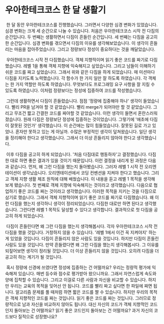 # 우아한테크코스 한 달 생활기

​	한 달 동안 우아한테크코스를 진행했습니다.  그러면서 다양한 심경 변화가 있었습니다. 심경 변화는 크게 세 순간으로 나눌 수 있습니다. 처음은 우아한테크코스 시작 전 다짐의 순간입니다. 두 번째는 생활하면서 다짐이 흔들린 순간입니다. 세 번째는 다짐을 공고히 한 순간입니다. 심경 변화를 겪으면서 다짐의 이유를 생각해보았습니다. 이 생각이 흔들리는 마음을 잡아주었습니다. 그리고 정량보다 정성이 중요하다는 것을 깨달았습니다.

​	우아한테크코스 시작 전 다짐했습니다. 객체 지향적이며 읽기 좋은 코드를 짜기로 다짐했습니다. 레벨 1을 통해 객체 지향에 익숙해지고 싶었습니다. 그리고 남들이 이해하기 쉬운 코드를 짜고 싶었습니다. 그래서 위와 같은 다짐을 하게 되었습니다. 매 미션마다 다짐을 지키도록 노력했습니다. 각 함수가 한 가지 일만 잘 하도록 하였습니다. 각 객체는 한 가지 역할만 하도록 하였습니다. 무엇보다도 프로그래밍 요구 사항을 잘 지킬 수 있도록 하였습니다. 이처럼 정량보다는 정성에 집중하여 코드를 작성했습니다.

​	그런데 생활하면서 다짐이 흔들렸습니다. 점점 '정량에 집중해야 하나' 생각이 들었습니다. 빨리 PR을 남겨야 할 것 같았습니다. 빨리 merge가 되어야만 할 것 같았습니다. 그리고 무조건 짧고 간결한 코드를 짜야할 것 같았습니다. 이런 생각이 들면서 혼란스러워 졌습니다. 원래 다짐은 정량보단 정성에 집중하는 것이었습니다. 그렇기에 '애초에 다짐이 잘못된 것인가' 생각했습니다. 이 순간에는 많이 힘들었습니다. 잘못된 길로 가고 있었나. 혼자만 못하고 있는 게 아닐까. 수많은 부정적인 생각이 덮쳐왔습니다. 일단 생각을 정리해야 한다고 생각했습니다. 그래서 더 이상 흔들리지 않아야 한다고 생각했습니다.

​	이후 다짐을 공고히 하게 되었습니다. '처음 다짐대로 행동하자'고 결정했습니다. 다짐한 대로 하면 좋은 결과가 있을 것이기 때문입니다. 이런 결정을 내리게 된 과정은 다음과 같습니다. 먼저, 왜 그런 다짐을 했는지 돌아봤습니다. 그러자 레벨 1 시작 전 오리엔테이션이 생각났습니다. 오리엔테이션에서 코딩 컨벤션을 지켜야 한다고 했습니다. 그리고 객체 지향 생활 체조 원칙에 대해 배웠습니다. 이 내용을 듣고 레벨 1 목적을 생각해 보게 됐습니다. 첫 번째로 객체 지향에 익숙해지는 것이라고 생각했습니다. 다음으로 협업하기 좋은 코드를 짜는 것이라고 생각했습니다. 이러한 목적을 지키는 것을 다짐으로 삼기로 했습니다. 그래서 객체 지향적이며 읽기 좋은 코드를 짜기로 다짐했습니다. 왜 이런 다짐을 했는지 생각하니 생각이 정리되었습니다. 다짐한 대로만 하면 된다고 생각했습니다. 그런다면 레벨 1 목적도 달성할 수 있다고 생각합니다. 결과적으로 첫 다짐을 공고히 하게 되었습니다.

​	다짐이 흔들린다면 왜 그런 다짐을 했는지 생각해봅시다. 각자 우아한테크코스 시작 전 다짐을 했을 것입니다. 거창하지 않을 수 있습니다. '레벨 1에서 이건 꼭 지켜야지' 하는 게 있었을 것입니다. 다짐이 흔들리지 않은 사람도 있을 것입니다. 하지만 다짐이 흔들린 사람도 있을 것입니다. 만약 흔들렸다면 왜 그런 다짐을 했는지 생각해봅시다. 그 이유를 되짚어보면 생각이 정리될 것입니다. 더 이상 흔들리지 않을 것입니다. 오히려 다짐을 더 공고히 하는 계기가 될 것입니다.

​	혹시 정량에 신경에 쓰였다면 정성에 집중하는 건 어떨까요? 우리는 정량적 평가에 익숙해져 있습니다. 매번 등수와 점수로 평가받아 왔으니까요. 그래서 자연스럽게 속도와 양에 집착할 수 있습니다. 그리고 이걸로 다른 사람과 자신을 비교할 수 있습니다. 하지만 우리는 교육의 목적을 잊어선 안 됩니다. 코드를 빨리 짜고 싶다면 한 파일에 짜면 됩니다. 알고리즘 문제를 풀 때처럼 하면 짧은 코드를 짤 수 있습니다. 하지만 우리의 목적은 객체 지향적인 코드를 짜는 것입니다. 읽기 좋은 코드를 짜는 것입니다. 그러므로 정량적으로 남과 자신을 비교하지 않아도 됩니다. 대신 자신의 코드가 객체 지향적인 코드인지 돌아보는 건 어떨까요? 읽기 좋은 코드인지 돌아보는 건 어떨까요? 과거 자신의 코드보다 질적으로 성장했나요?
